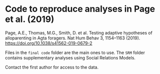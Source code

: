 # Code to reproduce analyses in Page et al. (2019)

Page, A.E., Thomas, M.G., Smith, D. et al. Testing adaptive hypotheses of alloparenting in Agta foragers. Nat Hum Behav 3, 1154–1163 (2019). https://doi.org/10.1038/s41562-019-0679-2

Files in the `final code` folder are the main ones to use. The `SRM` folder contains supplementary analyses using Social Relations Models.

Contact the first author for access to the data.
